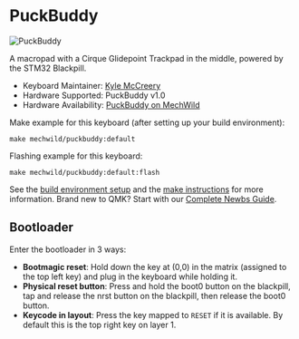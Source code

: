 # PuckBuddy

![PuckBuddy](https://i.imgur.com/iSVAHJzh.png)

A macropad with a Cirque Glidepoint Trackpad in the middle, powered by the STM32 Blackpill.

* Keyboard Maintainer: [Kyle McCreery](https://github.com/kylemccreery)
* Hardware Supported: PuckBuddy v1.0
* Hardware Availability: [PuckBuddy on MechWild](https://mechwild.com/product/puckbuddy/)

Make example for this keyboard (after setting up your build environment):

    make mechwild/puckbuddy:default

Flashing example for this keyboard:

    make mechwild/puckbuddy:default:flash

See the [build environment setup](https://docs.qmk.fm/#/getting_started_build_tools) and the [make instructions](https://docs.qmk.fm/#/getting_started_make_guide) for more information. Brand new to QMK? Start with our [Complete Newbs Guide](https://docs.qmk.fm/#/newbs).

## Bootloader

Enter the bootloader in 3 ways:

* **Bootmagic reset**: Hold down the key at (0,0) in the matrix (assigned to the top left key) and plug in the keyboard while holding it.
* **Physical reset button**: Press and hold the boot0 button on the blackpill, tap  and release the nrst button on the blackpill, then release the boot0 button.
* **Keycode in layout**: Press the key mapped to `RESET` if it is available. By default this is the top right key on layer 1.
